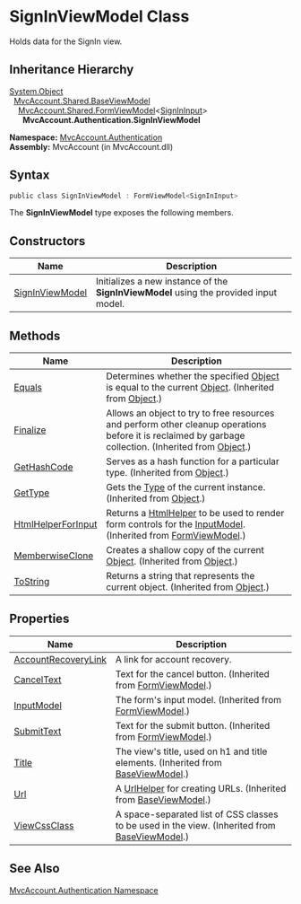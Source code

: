 SignInViewModel Class
=====================
Holds data for the SignIn view.


Inheritance Hierarchy
---------------------
[System.Object][1]  
  [MvcAccount.Shared.BaseViewModel][2]  
    [MvcAccount.Shared.FormViewModel][3]&lt;[SignInInput][4]>  
      **MvcAccount.Authentication.SignInViewModel**  

**Namespace:** [MvcAccount.Authentication][5]  
**Assembly:** MvcAccount (in MvcAccount.dll)

Syntax
------

```csharp
public class SignInViewModel : FormViewModel<SignInInput>
```

The **SignInViewModel** type exposes the following members.


Constructors
------------

Name                 | Description                                                                           
-------------------- | ------------------------------------------------------------------------------------- 
[SignInViewModel][6] | Initializes a new instance of the **SignInViewModel** using the provided input model. 


Methods
-------

Name                     | Description                                                                                                                                                
------------------------ | ---------------------------------------------------------------------------------------------------------------------------------------------------------- 
[Equals][7]              | Determines whether the specified [Object][1] is equal to the current [Object][1]. (Inherited from [Object][1].)                                            
[Finalize][8]            | Allows an object to try to free resources and perform other cleanup operations before it is reclaimed by garbage collection. (Inherited from [Object][1].) 
[GetHashCode][9]         | Serves as a hash function for a particular type. (Inherited from [Object][1].)                                                                             
[GetType][10]            | Gets the [Type][11] of the current instance. (Inherited from [Object][1].)                                                                                 
[HtmlHelperForInput][12] | Returns a [HtmlHelper<TModel>][13] to be used to render form controls for the [InputModel][14]. (Inherited from [FormViewModel<TInputModel>][3].)          
[MemberwiseClone][15]    | Creates a shallow copy of the current [Object][1]. (Inherited from [Object][1].)                                                                           
[ToString][16]           | Returns a string that represents the current object. (Inherited from [Object][1].)                                                                         


Properties
----------

Name                      | Description                                                                                        
------------------------- | -------------------------------------------------------------------------------------------------- 
[AccountRecoveryLink][17] | A link for account recovery.                                                                       
[CancelText][18]          | Text for the cancel button. (Inherited from [FormViewModel<TInputModel>][3].)                      
[InputModel][14]          | The form's input model. (Inherited from [FormViewModel<TInputModel>][3].)                          
[SubmitText][19]          | Text for the submit button. (Inherited from [FormViewModel<TInputModel>][3].)                      
[Title][20]               | The view's title, used on h1 and title elements. (Inherited from [BaseViewModel][2].)              
[Url][21]                 | A [UrlHelper][22] for creating URLs. (Inherited from [BaseViewModel][2].)                          
[ViewCssClass][23]        | A space-separated list of CSS classes to be used in the view. (Inherited from [BaseViewModel][2].) 


See Also
--------
[MvcAccount.Authentication Namespace][5]  

[1]: http://msdn2.microsoft.com/en-us/library/e5kfa45b
[2]: ../../MvcAccount.Shared/BaseViewModel/README.md
[3]: ../../MvcAccount.Shared/FormViewModel_1/README.md
[4]: ../SignInInput/README.md
[5]: ../README.md
[6]: _ctor.md
[7]: http://msdn2.microsoft.com/en-us/library/bsc2ak47
[8]: http://msdn2.microsoft.com/en-us/library/4k87zsw7
[9]: http://msdn2.microsoft.com/en-us/library/zdee4b3y
[10]: http://msdn2.microsoft.com/en-us/library/dfwy45w9
[11]: http://msdn2.microsoft.com/en-us/library/42892f65
[12]: ../../MvcAccount.Shared/FormViewModel_1/HtmlHelperForInput.md
[13]: http://msdn2.microsoft.com/en-us/library/dd492619
[14]: ../../MvcAccount.Shared/FormViewModel_1/InputModel.md
[15]: http://msdn2.microsoft.com/en-us/library/57ctke0a
[16]: http://msdn2.microsoft.com/en-us/library/7bxwbwt2
[17]: AccountRecoveryLink.md
[18]: ../../MvcAccount.Shared/FormViewModel_1/CancelText.md
[19]: ../../MvcAccount.Shared/FormViewModel_1/SubmitText.md
[20]: ../../MvcAccount.Shared/BaseViewModel/Title.md
[21]: ../../MvcAccount.Shared/BaseViewModel/Url.md
[22]: http://msdn2.microsoft.com/en-us/library/dd492578
[23]: ../../MvcAccount.Shared/BaseViewModel/ViewCssClass.md